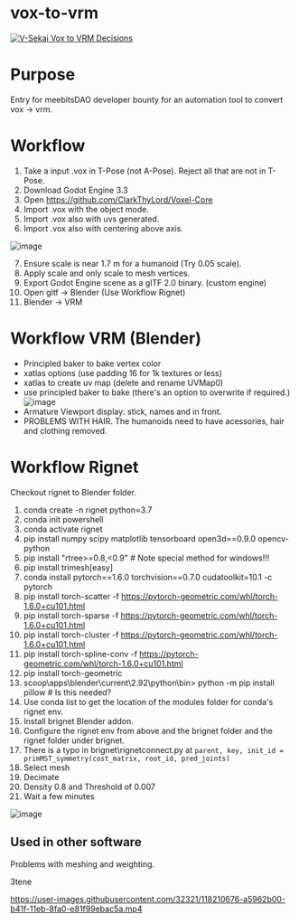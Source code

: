# vox-to-vrm 

[![V-Sekai Vox to VRM Decisions](https://v-sekai.github.io/v-sekai-vox-to-vrm/log4brains/badge.svg)](https://v-sekai.github.io/v-sekai-vox-to-vrm/log4brains/)

# Purpose

Entry for meebitsDAO developer bounty for an automation tool to convert vox -> vrm.

# Workflow

1. Take a input .vox in T-Pose (not A-Pose). Reject all that are not in T-Pose.
1. Download Godot Engine 3.3
2. Open https://github.com/ClarkThyLord/Voxel-Core
3. Import .vox with the object mode. 
4. Import .vox also with uvs generated.
5. Import .vox also with centering above axis.  

![image](https://user-images.githubusercontent.com/32321/118209936-729f6780-b41e-11eb-9efb-999bc0a117fb.png)


7. Ensure scale is near 1.7 m for a humanoid (Try 0.05 scale).
8. Apply scale and only scale to mesh vertices.
9. Export Godot Engine scene as a glTF 2.0 binary. (custom engine)
10. Open gltf -> Blender (Use  Workflow Rignet)
12. Blender -> VRM

# Workflow VRM (Blender)

* Principled baker to bake vertex color
* xatlas options (use padding 16 for 1k textures or less)
* xatlas to create uv map (delete and rename UVMap0)
* use principled baker to bake (there's an option to overwrite if required.)
![image](https://user-images.githubusercontent.com/32321/118210174-ef324600-b41e-11eb-9892-d8b3d2a81127.png)
* Armature Viewport display: stick, names and in front.
* PROBLEMS WITH HAIR. The humanoids need to have acessories, hair and clothing removed.

# Workflow Rignet

Checkout rignet to Blender folder.

1. conda create -n rignet python=3.7
1. conda init powershell
1. conda activate rignet
1. pip install numpy scipy matplotlib tensorboard open3d==0.9.0 opencv-python
1. pip install "rtree>=0.8,<0.9" # Note special method for windows!!!
1. pip install trimesh[easy]
1. conda install pytorch==1.6.0 torchvision==0.7.0 cudatoolkit=10.1 -c pytorch
1. pip install torch-scatter -f https://pytorch-geometric.com/whl/torch-1.6.0+cu101.html
1. pip install torch-sparse -f https://pytorch-geometric.com/whl/torch-1.6.0+cu101.html
1. pip install torch-cluster -f https://pytorch-geometric.com/whl/torch-1.6.0+cu101.html
1. pip install torch-spline-conv -f https://pytorch-geometric.com/whl/torch-1.6.0+cu101.html
1. pip install torch-geometric
2. scoop\apps\blender\current\2.92\python\bin> python -m pip install pillow # Is this needed?
3. Use conda list to get the location of the modules folder for conda's rignet env.
4. Install brignet Blender addon.
5. Configure the rignet env from above and the brignet folder and the rignet folder under brignet.
6. There is a typo in brignet\rignetconnect.py at `parent, key, init_id = primMST_symmetry(cost_matrix, root_id, pred_joints)`
7. Select mesh
8. Decimate
9. Density 0.8 and Threshold of 0.007
10. Wait a few minutes

![image](https://user-images.githubusercontent.com/32321/118210317-3ae4ef80-b41f-11eb-96c9-755fc54e3588.png)

## Used in other software

Problems with meshing and weighting.

3tene

https://user-images.githubusercontent.com/32321/118210676-a5962b00-b41f-11eb-8fa0-e81f99ebac5a.mp4
